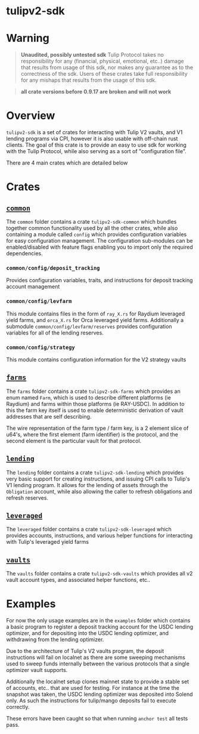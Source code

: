 # tulipv2-sdk

# Warning

> **Unaudited, possibly untested sdk** Tulip Protocol takes no responsibility for any  (financial, physical, emotional, etc..) damage  that results from usage of this sdk, nor makes any guarantee as to the correctness of the sdk. Users of these crates take full responsibility for any mishaps that results from the usage of this sdk.


> **all crate versions before 0.9.17 are broken and will not work**

# Overview

`tulipv2-sdk` is a set of crates for interacting with Tulip V2 vaults, and V1 lending programs via CPI, however it is also usable with off-chain rust clients. The goal of this crate is to provide an easy to use sdk for working with the Tulip Protocol, while also serving as a sort of "configuration file".

There are 4 main crates which are detailed below

# Crates

## [`common`](https://crates.io/crates/tulipv2-sdk-common)

The `common` folder contains a crate `tulipv2-sdk-common` which bundles together common functionality used by all the other crates, while also containing a module called `config` which provides configuration variables for easy configuration management. The configuration sub-modules can be enabled/disabled with feature flags enabling you to import only the required dependencies.

### `common/config/deposit_tracking`

Provides configuration variables, traits, and instructions for deposit tracking account management

### `common/config/levfarm`

This module contains files in the form of `ray_X.rs` for Raydium leveraged yield farms, and `orca_X.rs` for Orca leveraged yield farms. Additionally a submodule `common/config/levfarm/reserves` provides configuration variables for all of the lending reserves.

### `common/config/strategy`

This module contains configuration information for the V2 strategy vaults


## [`farms`](https://crates.io/crates/tulipv2-sdk-farms)

The `farms` folder contains a crate `tulipv2-sdk-farms` which provides an enum named `Farm`, which is used to describe different platforms (ie Raydium) and farms within those platforms (ie RAY-USDC). In addition to this the farm key itself is used to enable deterministic derivation of vault addresses that are self describing.

The wire representation of the farm type / farm key, is a 2 element slice of u64's, where the first element (farm identifier) is the protocol, and the second element is the particular vault for that protocol. 


## [`lending`](https://crates.io/crates/tulipv2-sdk-lending)

The `lending` folder contains a crate `tulipv2-sdk-lending` which provides very basic support for creating instructions, and issuing CPI calls to Tulip's V1 lending program. It allows for the lending of assets through the `Obligation` account, while also allowing the caller to refresh obligations and refresh reserves.

## [`leveraged`](https://crates.io/crates/tulipv2-sdk-leveraged)

The `leveraged` folder contains a crate `tulipv2-sdk-leveraged` which provides accounts, instructions, and various helper functions for interacting with Tulip's leveraged yield farms

## [`vaults`](https://crates.io/crates/tulipv2-sdk-vaults)

The `vaults` folder contains a crate `tulipv2-sdk-vaults` which provides all v2 vault account types, and associated helper functions, etc..

# Examples

For now the only usage examples are in the `examples` folder which contains a basic program to register a deposit tracking account for the USDC lending optimizer, and for depositing into the USDC lending optimizer, and withdrawing from the lending optimizer.

Due to the architecture of Tulip's V2 vaults program, the deposit instructions will fail on localnet as there are some sweeping mechanisms used to sweep funds internally between the various protocols that a single optimizer vault supports.

Additionally the localnet setup clones mainnet state to provide a stable set of accounts, etc.. that are used for testing. For instance at the time the snapshot was taken, the USDC lending optimizer was deposited into Solend only. As such the instructions for tulip/mango deposits fail to execute correctly.

These errors have been caught so that when running `anchor test` all tests pass.
